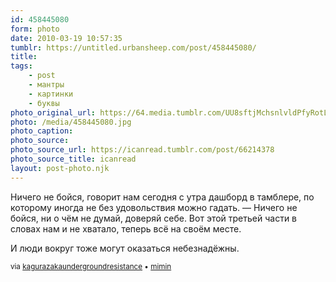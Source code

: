 ```yaml
---
id: 458445080
form: photo
date: 2010-03-19 10:57:35
tumblr: https://untitled.urbansheep.com/post/458445080/
title:
tags:
    - post
    - мантры
    - картинки
    - буквы
photo_original_url: https://64.media.tumblr.com/UU8sftjMchsnlvldPfyRotLCo1_500.jpg
photo: /media/458445080.jpg
photo_caption: 
photo_source:
photo_source_url: https://icanread.tumblr.com/post/66214378
photo_source_title: icanread
layout: post-photo.njk
---
```


<p>Ничего не бойся, говорит нам сегодня с утра дашборд в тамблере, по которому иногда не без удовольствия можно гадать. — Ничего не бойся, ни о чём не думай, доверяй себе. Вот этой третьей части в словах нам и не хватало, теперь всё на своём месте.</p>

<p>И люди вокруг тоже могут оказаться небезнадёжны.</p>

<p><small>via <a href="http://kagurazakaundergroundresistance.tumblr.com/post/457426957" class="tumblr_blog">kagurazakaundergroundresistance</a> • <a href="http://mimin.tumblr.com/post/66263697" class="tumblr_blog">mimin</a></small></p>
